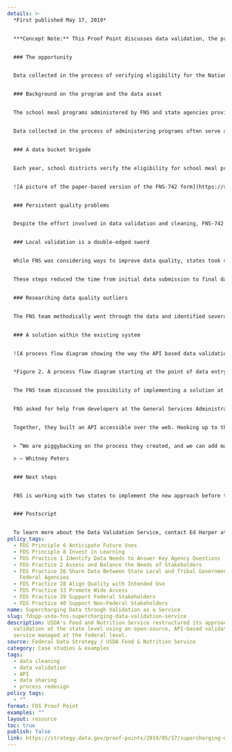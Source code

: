 ```yaml
---
details: >-
  *First published May 17, 2019*


  ***Concept Note:** This Proof Point discusses data validation, the process of checking data entries for proper format, reasonable range, and other indicators that make up data quality. This is distinct from program participation verification, which is the process of examining program participants’ information against participation requirements.*


  ### The opportunity


  Data collected in the process of verifying eligibility for the National School Lunch Program (NSLP) and School Breakfast Program (SBP) are handled at multiple levels as they funnel up to the analysts in the Food and Nutrition Service (FNS) of USDA. With the goal of improving data quality, and informed by insights from those responsible for data collection at the state level, FNS restructured its approach to data validation, using an API-based validation service. The approach promises to increase data quality and process efficiency without changing how school officials submit their data, and offers an example of validation as a service for other agencies that want to dramatically improve the utility of their own critical data assets.


  ### Background on the program and the data asset


  The school meal programs administered by FNS and state agencies provide nutritional, free or low cost meals to over 30 million children each school day. Families can apply for program benefits or may qualify without an application based upon their participation in the Supplemental Nutrition Assistance Program (SNAP) or other programs.


  Data collected in the process of administering programs often serve as valuable resources in the analysis that guides policy decisions, informs lawmakers, and fuels important research. The information gathered from thousands of school districts’ Form FNS-742 (School Food Authority (SFA) Verification Collection Report) is especially valuable for analysis, as it is one of the few granular datasets at FNS’ disposal. While other data assets are reported only at the state level, the FNS-742 datasets provide information at the school district level. As a result, FNS-742 data is essential for evidence-based decisions, and ensuring its quality is a high priority.


  ### A data bucket brigade


  Each year, school districts verify the eligibility for school meal programs of a sample of their participating households. Personnel enter data from this verification into a form, sometimes still on paper, provided by their state’s administering agency. Each state government collects and aggregates the data from districts, then sends the concatenated data up to the federal level. Sometimes, however, data are not formatted properly, contain obvious or more subtle errors, or are missing required fields. FNS catches many of these errors in a process of automated and manual review that the agency established years ago. The state agency receives immediate system-generated feedback at the point of data submission. FNS follows that up with additional feedback from a manual review of records. The entire data cleaning process, which requires the state to pass error messages back to school districts to remedy and resubmit up the chain, can take several months.


  ![A picture of the paper-based version of the FNS-742 form](https://strategy.data.gov/assets/img/posts/2019-05-17-image001.png "A picture of the paper-based version of the FNS-742 form")*Figure 1. A picture of the paper-based version of the FNS-742 form. Section 4 (shown here) collects the number of students on applications approved for school meal benefits. There are on average 2 students per application reported by school districts, in line with the average number of kids per household in the US. Yet implausibly high student to application ratios are often reported, even as high as 50 in some instances – an obvious error. The additional checks FNS developed attempts to correct this and other errors.*


  ### Persistent quality problems


  Despite the effort involved in data validation and cleaning, FNS-742 data quality remained a problem, limiting its value as a research dataset. FNS developed a series of new validation checks that promised to greatly improve the quality of the dataset, but the agency was reluctant to increase the burden on an already overtaxed data validation system.


  ### Local validation is a double-edged sword


  While FNS was considering ways to improve data quality, states took steps to shorten the data submission-production cycle, adding the traditional FNS data validation rules into their own systems. Now, when district-level personnel provided problematic data, state systems would highlight the errors in near-real time, allowing corrections to be made prior to the data rolling up to FNS.


  These steps reduced the time from initial data submission to final data production, but the improved turnaround time alone did not address the need for more rigorous data validation. However, introducing FNS’s new validation checks into 50 separate state systems would generate new inefficiencies and significant new cost for the states. Furthermore, there was a high likelihood that such changes would be implemented unevenly across states, resulting in the need for subsequent work by FNS to untangle the mess.


  ### Researching data quality outliers


  The FNS team methodically went through the data and identified several outliers – states with very few errors and states with many errors. Reaching out through regional offices, FNS was able to speak directly to state agencies in each case to review verification and reporting processes. Through this and connections made at school nutrition conferences, FNS staff furthered their understanding of the wide variety of arrangements states have in place to collect and check Form FNS-742 data. They soon realized there was support and enthusiasm at all levels for improved data quality. But they needed an approach that would not impose added cost or burden on state agencies and school districts.


  ### A solution within the existing system


  ![A process flow diagram showing the way the API based data validation occurs](https://strategy.data.gov/assets/img/posts/2019-05-17-image002.png "A process flow diagram showing the way the API based data validation occurs")


  *Figure 2. A process flow diagram starting at the point of data entry by a school district into a state system, the system interfacing with the data validation service, and error messages being sent back to the school district official to correct in real time.*


  The FNS team discussed the possibility of implementing a solution at the state level, but without an authoritative, central list of rules, worries about downstream version control would persist. On the other hand, an overly top-down solution might put FNS in the untenable position of dictating to states issues such as which software provider to use in the Form FNS-742 submission process.


  FNS asked for help from developers at the General Services Administration (GSA) in operating centralized validation checks as a service. The GSA-based [U.S. Data Federation](https://federation.data.gov/) team collaborated with FNS to prototype an API-based data validation service. With FNS serving as a proof of concept, the U.S. Data Federation project was awarded additional [10x program](https://10x.gsa.gov/) funding to support further development and implementation of the tool.


  Together, they built an API accessible over the web. Hooking up to this API, state systems can tap into a far more rigorous and always up-to-date set of checks to highlight erroneous entries to those at the school district level entering the data into the software. States do not need to change vendors, and vendors do not need to update their offerings to keep up with FNS validation changes. Meanwhile, the FNS team can update the central source of validation rules and be confident that these rules will immediately be accessible to the state-level software systems. Perhaps the most attractive aspect of this approach is that none of this restructuring alters the workflow for district-level personnel – there is no learning curve or new training needed.


  > “We are piggybacking on the process they created, and we can add many more checks than they currently employ without adding burden.”\

  > – Whitney Peters


  ### Next steps


  FNS is working with two states to implement the new approach before the fall of 2019, when the process restarts for the school year. The team is encouraged that multiple other states have already reached out to learn how they might adopt this voluntary setup. The U.S. Data Federation team is using its work with FNS to inform other efforts in the vein of data collection up and down the federal-state-local stack.


  ### Postscript


  To learn more about the Data Validation Service, contact Ed Harper at[Edward.Harper@usda.gov](mailto:Edward.Harper@usda.gov). Ed, the Director of the Office of Program Integrity for the Child Nutrition Programs, along with Program Analysts Janis Johnston and Whitney Peters, conceived of and helped develop the Data Validation Service in collaboration with 18F. You can also check out GSA’s work with FNS on this project at[18F’s blog](https://18f.gsa.gov/2019/03/05/the-us-data-federation/).
policy_tags:
  - FDS Principle 6 Anticipate Future Uses
  - FDS Principle 8 Invest in Learning
  - FDS Practice 1 Identify Data Needs to Answer Key Agency Questions
  - FDS Practice 2 Assess and Balance the Needs of Stakeholders
  - FDS Practice 26 Share Data Between State Local and Tribal Governments and
    Federal Agencies
  - FDS Practice 28 Align Quality with Intended Use
  - FDS Practice 33 Promote Wide Access
  - FDS Practice 39 Support Federal Stakeholders
  - FDS Practice 40 Support Non-Federal Stakeholders
name: Supercharging Data through Validation as a Service
slug: fdspp-usda-fns-supercharging-data-validation-service
description: USDA's Food and Nutrition Service restructured its approach to data
  validation at the state level using an open-source, API-based validation
  service managed at the federal level.
source: Federal Data Strategy / USDA Food & Nutrition Service
category: Case studies & examples
tags:
  - data cleaning
  - data validation
  - API
  - data sharing
  - process redesign
policy tags:
  - ""
format: FDS Proof Point
examples: ""
layout: resource
toc: true
publish: false
link: https://strategy.data.gov/proof-points/2019/05/17/supercharging-data-through-validation-as-a-service/
---
```

